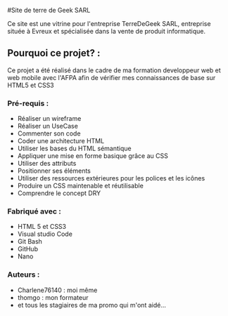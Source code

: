 #Site de terre de Geek SARL

Ce site est une vitrine pour l'entreprise TerreDeGeek SARL, entreprise située à Evreux et spécialisée dans la vente de produit informatique.

## Pourquoi ce projet? : 

Ce projet a été réalisé dans le cadre de ma formation developpeur web et web mobile avec l'AFPA afin de vérifier mes connaissances de base sur HTML5 et CSS3

### Pré-requis : 

- Réaliser un wireframe
- Réaliser un UseCase
- Commenter son code
- Coder une architecture HTML
- Utiliser les bases du HTML sémantique
- Appliquer une mise en forme basique grâce au CSS
- Utiliser des attributs
- Positionner ses éléments
- Utiliser des ressources extérieures pour les polices et les icônes
- Produire un CSS maintenable et réutilisable
- Comprendre le concept DRY

### Fabriqué avec : 

- HTML 5 et CSS3
- Visual studio Code
- Git Bash
- GitHub
- Nano

### Auteurs : 

- Charlene76140 : moi même
- thomgo : mon formateur
- et tous les stagiaires de ma promo qui m'ont aidé...
